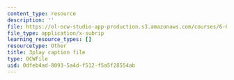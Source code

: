 ```yaml
---
content_type: resource
description: ''
file: https://ol-ocw-studio-app-production.s3.amazonaws.com/courses/6-0001-introduction-to-computer-science-and-programming-in-python-fall-2016/0dfeb4ad80935a4df512f5a5f28554ab_w4uxYDPsjbw.srt
file_type: application/x-subrip
learning_resource_types: []
resourcetype: Other
title: 3play caption file
type: OCWFile
uid: 0dfeb4ad-8093-5a4d-f512-f5a5f28554ab
---
```

